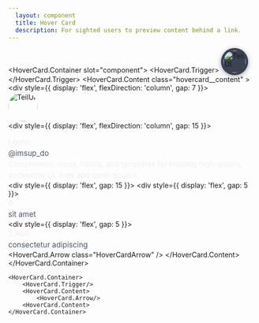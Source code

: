 ```yaml
---
  layout: component
  title: Hover Card
  description: For sighted users to preview content behind a link.
---
```


<script>
    import HoverCard from '$lib/components/HoverCard';
</script>

<style global>
.hovercard__content {
  border-radius: 6px;
  padding: 20px;
  width: 300px;
  background-color: #3b4252;
  box-shadow: hsl(206 22% 7% / 35%) 0px 10px 38px -10px, hsl(206 22% 7% / 20%) 0px 10px 20px -15px;
  animation-duration: 400ms;
  animation-timing-function: cubic-bezier(0.16, 1, 0.3, 1);
  will-change: transform, opacity;
}
.hovercard__content[data-side='top'] {
  animation-name: slideDownAndFade;
}
.hovercard__content[data-side='right'] {
  animation-name: slideLeftAndFade;
}
.hovercard__content[data-side='bottom'] {
  animation-name: slideUpAndFade;
}
.hovercard__content[data-side='left'] {
  animation-name: slideRightAndFade;
}

.HoverCardArrow {
  fill: #3b4252;
}

.ImageTrigger {
  cursor: pointer;
  border-radius: 100%;
  display: inline-block;
  padding: 5px;
  background: #3b4252;
  box-shadow: 0 2px 10px #2e344077;
}
.ImageTrigger:focus {
  box-shadow: 0 0 0 2px white;
}

.Image {
  display: block;
  border-radius: 100%;
}
.Image.normal {
  width: 45px;
  height: 45px;
}
.Image.large {
  width: 60px;
  height: 60px;
}

.Text {
  margin: 0;
  color: #eceff4;
  font-size: 15px;
  line-height: 1.5;
}
.Text.faded {
  color: #4c566a;
}
.Text.bold {
  font-weight: 500;
}
.popper-content:has(> .hovercard__content) {
  z-index: 99;
}
</style>

<!--code start-->
<HoverCard.Container slot="component">
    <HoverCard.Trigger>
        <a
        class="ImageTrigger"
        href="https://github.com/sidharth-anand"
        target="_blank"
        rel="noreferrer noopener"
        >
            <img
                class="Image normal"
                src="https://api.dicebear.com/5.x/adventurer/svg?seed=Cuddles"
                alt="TeilUI"
            />
        </a>
    </HoverCard.Trigger>
    <HoverCard.Content class="hovercard__content" >
        <div style={{ display: 'flex', flexDirection: 'column', gap: 7 }}>
            <img
            class="Image large"
            src="https://api.dicebear.com/5.x/adventurer/svg?seed=Cuddles"
            alt="TeilUI"
            />
            <div style={{ display: 'flex', flexDirection: 'column', gap: 15 }}>
                <div>
                    <div class="Text bold">Lorem</div>
                    <div class="Text faded">@imsup_do</div>
                </div>
                <div class="Text">
                    Components, icons, colors, and templates for building high-quality, accessible UI.
                    Free and open-source.
                </div>
                <div style={{ display: 'flex', gap: 15 }}>
                    <div style={{ display: 'flex', gap: 5 }}>
                    <div class="Text bold">0</div> <div class="Text faded">sit amet</div>
                    </div>
                    <div style={{ display: 'flex', gap: 5 }}>
                    <div class="Text bold">2,900</div> <div class="Text faded">consectetur adipiscing </div>
                    </div>
                </div>
            </div>
        </div>
        <HoverCard.Arrow class="HoverCardArrow" />
    </HoverCard.Content>
</HoverCard.Container>
<!--code end-->

```svelte
<HoverCard.Container>
    <HoverCard.Trigger/>
    <HoverCard.Content>
        <HoverCard.Arrow/>
    <HoverCard.Content>
</HoverCard.Container>
```